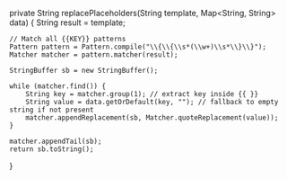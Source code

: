 private String replacePlaceholders(String template, Map<String, String> data) {
    String result = template;

    // Match all {{KEY}} patterns
    Pattern pattern = Pattern.compile("\\{\\{\\s*(\\w+)\\s*\\}\\}");
    Matcher matcher = pattern.matcher(result);

    StringBuffer sb = new StringBuffer();

    while (matcher.find()) {
        String key = matcher.group(1); // extract key inside {{ }}
        String value = data.getOrDefault(key, ""); // fallback to empty string if not present
        matcher.appendReplacement(sb, Matcher.quoteReplacement(value));
    }

    matcher.appendTail(sb);
    return sb.toString();
}